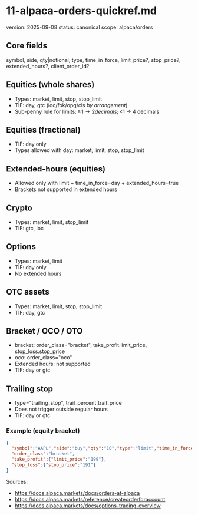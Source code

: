 # 11-alpaca-orders-quickref.md
version: 2025-09-08
status: canonical
scope: alpaca/orders

## Core fields
symbol, side, qty|notional, type, time_in_force, limit_price?, stop_price?, extended_hours?, client_order_id?

## Equities (whole shares)
- Types: market, limit, stop, stop_limit
- TIF: day, gtc (ioc/fok/opg/cls *by arrangement*)
- Sub-penny rule for limits: ≥$1 → 2 decimals; <$1 → 4 decimals

## Equities (fractional)
- TIF: day only
- Types allowed with day: market, limit, stop, stop_limit

## Extended-hours (equities)
- Allowed only with limit + time_in_force=day + extended_hours=true
- Brackets not supported in extended hours

## Crypto
- Types: market, limit, stop_limit
- TIF: gtc, ioc

## Options
- Types: market, limit
- TIF: day only
- No extended hours

## OTC assets
- Types: market, limit, stop, stop_limit
- TIF: day, gtc

## Bracket / OCO / OTO
- bracket: order_class="bracket", take_profit.limit_price, stop_loss.stop_price
- oco: order_class="oco"
- Extended hours: not supported
- TIF: day or gtc

## Trailing stop
- type="trailing_stop", trail_percent|trail_price
- Does not trigger outside regular hours
- TIF: day or gtc

### Example (equity bracket)
```json
{
  "symbol":"AAPL","side":"buy","qty":"10","type":"limit","time_in_force":"day","limit_price":"195",
  "order_class":"bracket",
  "take_profit":{"limit_price":"199"},
  "stop_loss":{"stop_price":"191"}
}
```

Sources:
- https://docs.alpaca.markets/docs/orders-at-alpaca
- https://docs.alpaca.markets/reference/createorderforaccount
- https://docs.alpaca.markets/docs/options-trading-overview
